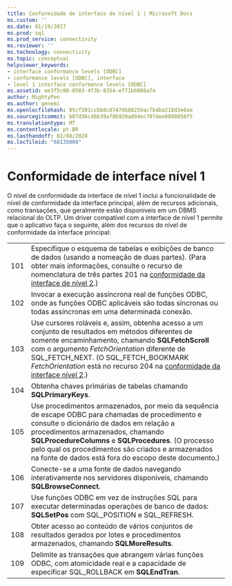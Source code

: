 ```yaml
---
title: Conformidade de interface de nível 1 | Microsoft Docs
ms.custom: ''
ms.date: 01/19/2017
ms.prod: sql
ms.prod_service: connectivity
ms.reviewer: ''
ms.technology: connectivity
ms.topic: conceptual
helpviewer_keywords:
- interface conformance levels [ODBC]
- conformance levels [ODBC], interface
- level 1 interface conformance levels [ODBC]
ms.assetid: ee3f5c08-0583-4f3b-8354-ef71b6086a7e
author: MightyPen
ms.author: genemi
ms.openlocfilehash: 05cf381ccbb8c0747db88259acfb4ba218d3e0ae
ms.sourcegitcommit: b87d36c46b39af8b929ad94ec707dee8800950f5
ms.translationtype: MT
ms.contentlocale: pt-BR
ms.lasthandoff: 02/08/2020
ms.locfileid: "68135008"
---
```

# <a name="level-1-interface-conformance"></a>Conformidade de interface nível 1
O nível de conformidade da interface de nível 1 inclui a funcionalidade de nível de conformidade da interface principal, além de recursos adicionais, como transações, que geralmente estão disponíveis em um DBMS relacional do OLTP. Um driver compatível com a interface de nível 1 permite que o aplicativo faça o seguinte, além dos recursos do nível de conformidade da interface principal:  
  
|||  
|-|-|  
|101|Especifique o esquema de tabelas e exibições de banco de dados (usando a nomeação de duas partes). (Para obter mais informações, consulte o recurso de nomenclatura de três partes 201 na [conformidade da interface de nível 2](../../../odbc/reference/develop-app/level-2-interface-conformance.md).)|  
|102|Invocar a execução assíncrona real de funções ODBC, onde as funções ODBC aplicáveis são todas síncronas ou todas assíncronas em uma determinada conexão.|  
|103|Use cursores roláveis e, assim, obtenha acesso a um conjunto de resultados em métodos diferentes de somente encaminhamento, chamando **SQLFetchScroll** com o argumento *FetchOrientation* diferente de SQL_FETCH_NEXT. (O SQL_FETCH_BOOKMARK *FetchOrientation* está no recurso 204 na [conformidade da interface nível 2](../../../odbc/reference/develop-app/level-2-interface-conformance.md).)|  
|104|Obtenha chaves primárias de tabelas chamando **SQLPrimaryKeys**.|  
|105|Use procedimentos armazenados, por meio da sequência de escape ODBC para chamadas de procedimento e consulte o dicionário de dados em relação a procedimentos armazenados, chamando **SQLProcedureColumns** e **SQLProcedures**. (O processo pelo qual os procedimentos são criados e armazenados na fonte de dados está fora do escopo deste documento.)|  
|106|Conecte-se a uma fonte de dados navegando interativamente nos servidores disponíveis, chamando **SQLBrowseConnect**.|  
|107|Use funções ODBC em vez de instruções SQL para executar determinadas operações de banco de dados: **SQLSetPos** com SQL_POSITION e SQL_REFRESH.|  
|108|Obter acesso ao conteúdo de vários conjuntos de resultados gerados por lotes e procedimentos armazenados, chamando **SQLMoreResults**.|  
|109|Delimite as transações que abrangem várias funções ODBC, com atomicidade real e a capacidade de especificar SQL_ROLLBACK em **SQLEndTran**.|
